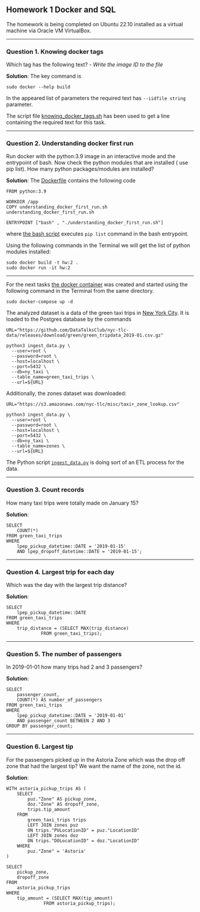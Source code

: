 ## Homework 1 Docker and SQL

The homework is being completed on Ubuntu 22.10 installed as a virtual machine via Oracle VM VirtualBox.
___
### Question 1. Knowing docker tags
Which tag has the following text? - *Write the image ID to the file*

__Solution__:
The key command is

```sudo docker --help build```

In the appeared list of parameters the required text has `--iidfile string` parameter.

The script file [knowing_docker_tags.sh](https://github.com/Katrindenek/DE-Zoomcamp-Homework/blob/4f018ae8d649179336cb8311d842c27cba8ef3a3/Week%201/knowing_docker_tags.sh) has been used to get a line containing the required text for this task.
___
### Question 2. Understanding docker first run 

Run docker with the python:3.9 image in an interactive mode and the entrypoint of bash.
Now check the python modules that are installed ( use pip list). 
How many python packages/modules are installed?

__Solution__:
The [Dockerfile](https://github.com/Katrindenek/DE-Zoomcamp-Homework/blob/a6480bf2426c7031bd092e6750d370c073988740/Week%201/Dockerfile) contains the following code

```
FROM python:3.9

WORKDIR /app
COPY understanding_docker_first_run.sh understanding_docker_first_run.sh

ENTRYPOINT ["bash" , "./understanding_docker_first_run.sh"]
```
where [the bash script](https://github.com/Katrindenek/DE-Zoomcamp-Homework/blob/4db37c6cf250420f63867bf43e8c0124a69e31f6/Week%201/understanding_docker_first_run.sh) executes `pip list` command in the bash entrypoint.

Using the following commands in the Terminal we will get the list of python modules installed:
```
sudo docker build -t hw:2 .
sudo docker run -it hw:2
```
___
For the next tasks [the docker container](https://github.com/Katrindenek/DE-Zoomcamp-Homework/blob/77987eed86c9935844dfcc77eeba60b760ee5567/Week%201/docker-compose.yaml) was created and started using the following command in the Terminal from the same directory.
```
sudo docker-compose up -d
```

The analyzed dataset is a data of the green taxi trips in [New York City](https://www.nyc.gov/site/tlc/about/tlc-trip-record-data.page). It is loaded to the Postgres database by the commands
```
URL="https://github.com/DataTalksClub/nyc-tlc-data/releases/download/green/green_tripdata_2019-01.csv.gz"

python3 ingest_data.py \
  --user=root \
  --password=root \
  --host=localhost \
  --port=5432 \
  --db=ny_taxi \
  --table_name=green_taxi_trips \
  --url=${URL}
```

Additionally, the zones dataset was downloaded:
```
URL="https://s3.amazonaws.com/nyc-tlc/misc/taxi+_zone_lookup.csv"

python3 ingest_data.py \
  --user=root \
  --password=root \
  --host=localhost \
  --port=5432 \
  --db=ny_taxi \
  --table_name=zones \
  --url=${URL}
```

The Python script [`ingest_data.py`](https://github.com/Katrindenek/DE-Zoomcamp-Homework/blob/171ec4afa1976866bab49c55cb248e2e309c4f83/Week%201/ingest_data.py) is doing sort of an ETL process for the data.
___
### Question 3. Count records

How many taxi trips were totally made on January 15?

__Solution__:
```
SELECT
	COUNT(*)
FROM green_taxi_trips
WHERE
	lpep_pickup_datetime::DATE = '2019-01-15'
	AND lpep_dropoff_datetime::DATE = '2019-01-15';
```
___
### Question 4. Largest trip for each day

Which was the day with the largest trip distance?

__Solution__:
```
SELECT
	lpep_pickup_datetime::DATE
FROM green_taxi_trips
WHERE
	trip_distance = (SELECT MAX(trip_distance)
			 FROM green_taxi_trips);
```
___
### Question 5. The number of passengers

In 2019-01-01 how many trips had 2 and 3 passengers?

__Solution__:
```
SELECT
	passenger_count,
	COUNT(*) AS number_of_passengers
FROM green_taxi_trips
WHERE
	lpep_pickup_datetime::DATE = '2019-01-01' 
	AND passenger_count BETWEEN 2 AND 3
GROUP BY passenger_count;
```
___
### Question 6. Largest tip

For the passengers picked up in the Astoria Zone which was the drop off zone that had the largest tip? We want the name of the zone, not the id.

__Solution__:
```
WITH astoria_pickup_trips AS (
	SELECT
		puz."Zone" AS pickup_zone,
		doz."Zone" AS dropoff_zone,
		trips.tip_amount
	FROM 
		green_taxi_trips trips
		LEFT JOIN zones puz
		ON trips."PULocationID" = puz."LocationID"
		LEFT JOIN zones doz
		ON trips."DOLocationID" = doz."LocationID"
	WHERE
		puz."Zone" = 'Astoria'
)

SELECT
	pickup_zone,
	dropoff_zone
FROM 
	astoria_pickup_trips
WHERE
	tip_amount = (SELECT MAX(tip_amount)
		      FROM astoria_pickup_trips);
```
